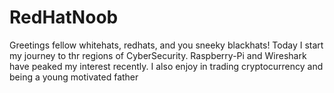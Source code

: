 # RedHatNoob
Greetings fellow whitehats, redhats, and you sneeky blackhats!
Today I start my journey to thr regions of CyberSecurity. Raspberry-Pi and Wireshark have peaked my interest recently. I also enjoy in trading cryptocurrency and being a young motivated father
